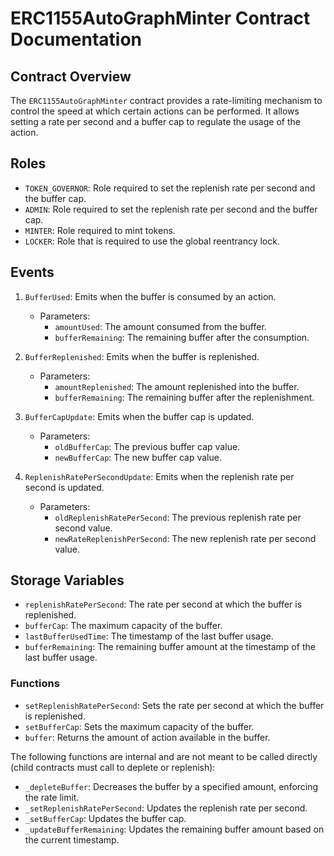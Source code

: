 # ERC1155AutoGraphMinter Contract Documentation

## Contract Overview

The `ERC1155AutoGraphMinter` contract provides a rate-limiting mechanism to control the speed at which certain actions can be performed. It allows setting a rate per second and a buffer cap to regulate the usage of the action.

## Roles

-   `TOKEN_GOVERNOR`: Role required to set the replenish rate per second and the buffer cap.
-   `ADMIN`: Role required to set the replenish rate per second and the buffer cap.
-   `MINTER`: Role required to mint tokens.
-   `LOCKER`: Role that is required to use the global reentrancy lock.

## Events

1. `BufferUsed`: Emits when the buffer is consumed by an action.

    - Parameters:
        - `amountUsed`: The amount consumed from the buffer.
        - `bufferRemaining`: The remaining buffer after the consumption.

2. `BufferReplenished`: Emits when the buffer is replenished.

    - Parameters:
        - `amountReplenished`: The amount replenished into the buffer.
        - `bufferRemaining`: The remaining buffer after the replenishment.

3. `BufferCapUpdate`: Emits when the buffer cap is updated.

    - Parameters:
        - `oldBufferCap`: The previous buffer cap value.
        - `newBufferCap`: The new buffer cap value.

4. `ReplenishRatePerSecondUpdate`: Emits when the replenish rate per second is updated.
    - Parameters:
        - `oldReplenishRatePerSecond`: The previous replenish rate per second value.
        - `newRateReplenishPerSecond`: The new replenish rate per second value.

## Storage Variables

-   `replenishRatePerSecond`: The rate per second at which the buffer is replenished.
-   `bufferCap`: The maximum capacity of the buffer.
-   `lastBufferUsedTime`: The timestamp of the last buffer usage.
-   `bufferRemaining`: The remaining buffer amount at the timestamp of the last buffer usage.

### Functions

-   `setReplenishRatePerSecond`: Sets the rate per second at which the buffer is replenished.
-   `setBufferCap`: Sets the maximum capacity of the buffer.
-   `buffer`: Returns the amount of action available in the buffer.

The following functions are internal and are not meant to be called directly (child contracts must call to deplete or replenish):

-   `_depleteBuffer`: Decreases the buffer by a specified amount, enforcing the rate limit.
-   `_setReplenishRatePerSecond`: Updates the replenish rate per second.
-   `_setBufferCap`: Updates the buffer cap.
-   `_updateBufferRemaining`: Updates the remaining buffer amount based on the current timestamp.
